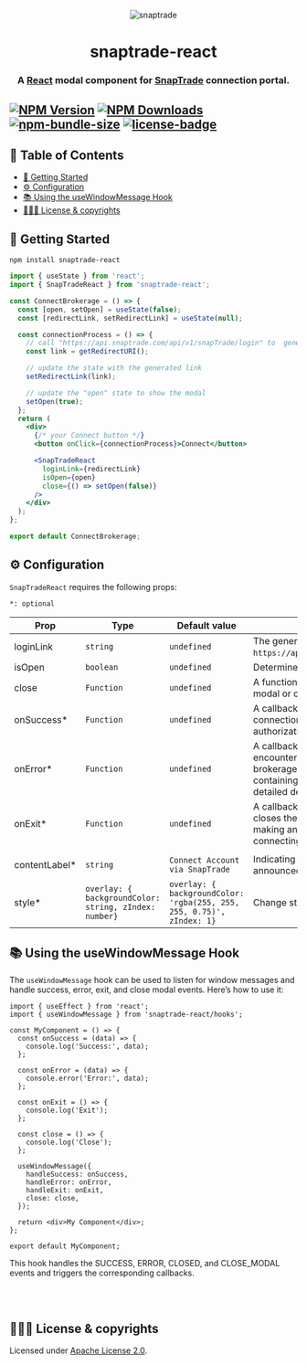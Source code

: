 <br>

<div align="center">
  <img src="https://bookface-images.s3.amazonaws.com/logos/90412fbc5679b873ae4756218a6fb86d0f4c99c2.png" alt="snaptrade">
</div>
<h1 align="center">snaptrade-react</h1>
<h3 align="center">A <a href="https://reactjs.org">React</a> modal component for <a href="https://snaptrade.com/">SnapTrade</a> connection portal.

<br>

## [![NPM Version](https://img.shields.io/npm/v/snaptrade-react.svg?style=flat-square)](https://www.npmjs.com/package/snaptrade-react) [![NPM Downloads](https://img.shields.io/npm/dm/snaptrade-react.svg?style=flat-square)](https://www.npmjs.com/package/snaptrade-react) [![npm-bundle-size](https://img.shields.io/bundlephobia/minzip/snaptrade-react?style=flat-square)](https://bundlephobia.com/package/snaptrade-react) [![license-badge](https://img.shields.io/npm/l/snaptrade-react.svg?style=flat-square)](https://github.com/passiv/snaptrade-react/blob/main/LICENSE)

## 📖 Table of Contents

- [🚀 Getting Started](#-getting-started)
- [⚙️ Configuration](#%EF%B8%8F-configuration)
- [📚 Using the useWindowMessage Hook](#-using-the-usewindowmessage-hook)
- [👨🏼‍⚖️ License & copyrights](#%EF%B8%8F-license)

## 🚀 Getting Started

```shell
npm install snaptrade-react
```

```jsx
import { useState } from 'react';
import { SnapTradeReact } from 'snaptrade-react';

const ConnectBrokerage = () => {
  const [open, setOpen] = useState(false);
  const [redirectLink, setRedirectLink] = useState(null);

  const connectionProcess = () => {
    // call "https://api.snaptrade.com/api/v1/snapTrade/login" to  generate a redirect link
    const link = getRedirectURI();

    // update the state with the generated link
    setRedirectLink(link);

    // update the "open" state to show the modal
    setOpen(true);
  };
  return (
    <div>
      {/* your Connect button */}
      <button onClick={connectionProcess}>Connect</button>

      <SnapTradeReact
        loginLink={redirectLink}
        isOpen={open}
        close={() => setOpen(false)}
      />
    </div>
  );
};

export default ConnectBrokerage;
```

## ⚙️ Configuration

`SnapTradeReact` requires the following props:

`*: optional `

| Prop           | Type                                                  | Default value                                                         | Description                                                                                                                                                                                                                           |
| -------------- | ----------------------------------------------------- | --------------------------------------------------------------------- | ------------------------------------------------------------------------------------------------------------------------------------------------------------------------------------------------------------------------------------- |
| loginLink      | `string`                                              | `undefined`                                                           | The generated redirect link. (retrieve by calling `https://api.snaptrade.com/api/v1/snapTrade/login`)                                                                                                                                 |
| isOpen         | `boolean`                                             | `undefined`                                                           | Determines to show/hide the modal.                                                                                                                                                                                                    |
| close          | `Function`                                            | `undefined`                                                           | A function to be called when user clicks out of the modal or click the `X` button.                                                                                                                                                    |
| onSuccess\*    | `Function `                                           | `undefined`                                                           | A callback function that is executed upon successful connection to a brokerage. This function returns the authorization ID associated with the new connection.                                                                        |
| onError\*      | `Function`                                            | `undefined`                                                           | A callback function that is triggered when a user encounters an error while attempting to connect to a brokerage. This function returns an object containing both an error code, status code and a detailed description of the error. |
| onExit\*       | `Function`                                            | `undefined`                                                           | A callback function that is triggered when a user closes the modal or exits the second tab (opened for making an oAuth connection) without successfully connecting to a brokerage.                                                    |
|                |
| contentLabel\* | `string`                                              | `Connect Account via SnapTrade`                                       | Indicating how the content container should be announced to screenreaders.                                                                                                                                                            |
| style\*        | `overlay: { backgroundColor: string, zIndex: number}` | `overlay: { backgroundColor: 'rgba(255, 255, 255, 0.75)', zIndex: 1}` | Change styling for the overlay.                                                                                                                                                                                                       |

## 📚 Using the useWindowMessage Hook

The `useWindowMessage` hook can be used to listen for window messages and handle success, error, exit, and close modal events. Here’s how to use it:

```
import { useEffect } from 'react';
import { useWindowMessage } from 'snaptrade-react/hooks';

const MyComponent = () => {
  const onSuccess = (data) => {
    console.log('Success:', data);
  };

  const onError = (data) => {
    console.error('Error:', data);
  };

  const onExit = () => {
    console.log('Exit');
  };

  const close = () => {
    console.log('Close');
  };

  useWindowMessage({
    handleSuccess: onSuccess,
    handleError: onError,
    handleExit: onExit,
    close: close,
  });

  return <div>My Component</div>;
};

export default MyComponent;

```

This hook handles the SUCCESS, ERROR, CLOSED, and CLOSE_MODAL events and triggers the corresponding callbacks.

<br>
<br>

## 👨🏼‍⚖️ License & copyrights

Licensed under [Apache License 2.0][1].

[1]: LICENSE
